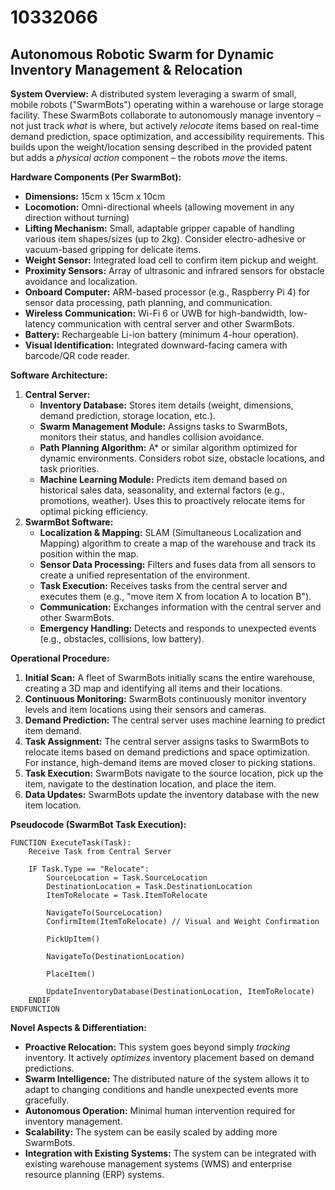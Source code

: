 # 10332066

## Autonomous Robotic Swarm for Dynamic Inventory Management & Relocation

**System Overview:** A distributed system leveraging a swarm of small, mobile robots ("SwarmBots") operating within a warehouse or large storage facility. These SwarmBots collaborate to autonomously manage inventory – not just track *what* is where, but actively *relocate* items based on real-time demand prediction, space optimization, and accessibility requirements. This builds upon the weight/location sensing described in the provided patent but adds a *physical action* component – the robots *move* the items.

**Hardware Components (Per SwarmBot):**

*   **Dimensions:** 15cm x 15cm x 10cm
*   **Locomotion:** Omni-directional wheels (allowing movement in any direction without turning)
*   **Lifting Mechanism:** Small, adaptable gripper capable of handling various item shapes/sizes (up to 2kg).  Consider electro-adhesive or vacuum-based gripping for delicate items.
*   **Weight Sensor:** Integrated load cell to confirm item pickup and weight.
*   **Proximity Sensors:** Array of ultrasonic and infrared sensors for obstacle avoidance and localization.
*   **Onboard Computer:** ARM-based processor (e.g., Raspberry Pi 4) for sensor data processing, path planning, and communication.
*   **Wireless Communication:** Wi-Fi 6 or UWB for high-bandwidth, low-latency communication with central server and other SwarmBots.
*   **Battery:** Rechargeable Li-ion battery (minimum 4-hour operation).
*   **Visual Identification:** Integrated downward-facing camera with barcode/QR code reader.

**Software Architecture:**

1.  **Central Server:**
    *   **Inventory Database:** Stores item details (weight, dimensions, demand prediction, storage location, etc.).
    *   **Swarm Management Module:** Assigns tasks to SwarmBots, monitors their status, and handles collision avoidance.
    *   **Path Planning Algorithm:** A* or similar algorithm optimized for dynamic environments.  Considers robot size, obstacle locations, and task priorities.
    *   **Machine Learning Module:** Predicts item demand based on historical sales data, seasonality, and external factors (e.g., promotions, weather).  Uses this to proactively relocate items for optimal picking efficiency.
2.  **SwarmBot Software:**
    *   **Localization & Mapping:** SLAM (Simultaneous Localization and Mapping) algorithm to create a map of the warehouse and track its position within the map.
    *   **Sensor Data Processing:** Filters and fuses data from all sensors to create a unified representation of the environment.
    *   **Task Execution:** Receives tasks from the central server and executes them (e.g., "move item X from location A to location B").
    *   **Communication:** Exchanges information with the central server and other SwarmBots.
    *   **Emergency Handling:** Detects and responds to unexpected events (e.g., obstacles, collisions, low battery).

**Operational Procedure:**

1.  **Initial Scan:** A fleet of SwarmBots initially scans the entire warehouse, creating a 3D map and identifying all items and their locations.
2.  **Continuous Monitoring:** SwarmBots continuously monitor inventory levels and item locations using their sensors and cameras.
3.  **Demand Prediction:** The central server uses machine learning to predict item demand.
4.  **Task Assignment:** The central server assigns tasks to SwarmBots to relocate items based on demand predictions and space optimization.  For instance, high-demand items are moved closer to picking stations.
5.  **Task Execution:** SwarmBots navigate to the source location, pick up the item, navigate to the destination location, and place the item.
6.  **Data Updates:** SwarmBots update the inventory database with the new item location.

**Pseudocode (SwarmBot Task Execution):**

```
FUNCTION ExecuteTask(Task):
    Receive Task from Central Server

    IF Task.Type == "Relocate":
        SourceLocation = Task.SourceLocation
        DestinationLocation = Task.DestinationLocation
        ItemToRelocate = Task.ItemToRelocate

        NavigateTo(SourceLocation)
        ConfirmItem(ItemToRelocate) // Visual and Weight Confirmation

        PickUpItem()

        NavigateTo(DestinationLocation)

        PlaceItem()

        UpdateInventoryDatabase(DestinationLocation, ItemToRelocate)
    ENDIF
ENDFUNCTION
```

**Novel Aspects & Differentiation:**

*   **Proactive Relocation:** This system goes beyond simply *tracking* inventory. It actively *optimizes* inventory placement based on demand predictions.
*   **Swarm Intelligence:** The distributed nature of the system allows it to adapt to changing conditions and handle unexpected events more gracefully.
*   **Autonomous Operation:** Minimal human intervention required for inventory management.
*   **Scalability:** The system can be easily scaled by adding more SwarmBots.
*   **Integration with Existing Systems:** The system can be integrated with existing warehouse management systems (WMS) and enterprise resource planning (ERP) systems.